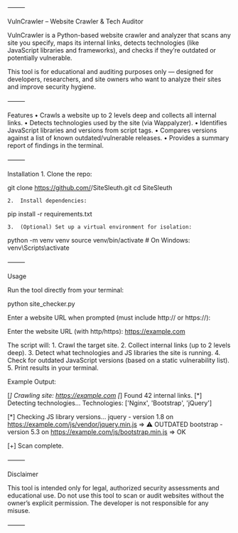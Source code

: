 ⸻

VulnCrawler – Website Crawler & Tech Auditor

VulnCrawler is a Python-based website crawler and analyzer that scans any site you specify, maps its internal links, detects technologies (like JavaScript libraries and frameworks), and checks if they’re outdated or potentially vulnerable.

This tool is for educational and auditing purposes only — designed for developers, researchers, and site owners who want to analyze their sites and improve security hygiene.

⸻

Features
	•	Crawls a website up to 2 levels deep and collects all internal links.
	•	Detects technologies used by the site (via Wappalyzer).
	•	Identifies JavaScript libraries and versions from script tags.
	•	Compares versions against a list of known outdated/vulnerable releases.
	•	Provides a summary report of findings in the terminal.

⸻

Installation
	1.	Clone the repo:

git clone https://github.com/<your-username>/SiteSleuth.git
cd SiteSleuth


	2.	Install dependencies:

pip install -r requirements.txt


	3.	(Optional) Set up a virtual environment for isolation:

python -m venv venv
source venv/bin/activate   # On Windows: venv\Scripts\activate



⸻

Usage

Run the tool directly from your terminal:

python site_checker.py

Enter a website URL when prompted (must include http:// or https://):

Enter the website URL (with http/https): https://example.com

The script will:
	1.	Crawl the target site.
	2.	Collect internal links (up to 2 levels deep).
	3.	Detect what technologies and JS libraries the site is running.
	4.	Check for outdated JavaScript versions (based on a static vulnerability list).
	5.	Print results in your terminal.

Example Output:

[*] Crawling site: https://example.com
[*] Found 42 internal links.
[*] Detecting technologies...
Technologies: ['Nginx', 'Bootstrap', 'jQuery']

[*] Checking JS library versions...
jquery - version 1.8 on https://example.com/js/vendor/jquery.min.js => ⚠ OUTDATED
bootstrap - version 5.3 on https://example.com/js/bootstrap.min.js => OK

[+] Scan complete.


⸻

Disclaimer

This tool is intended only for legal, authorized security assessments and educational use.
Do not use this tool to scan or audit websites without the owner’s explicit permission.
The developer is not responsible for any misuse.

⸻
